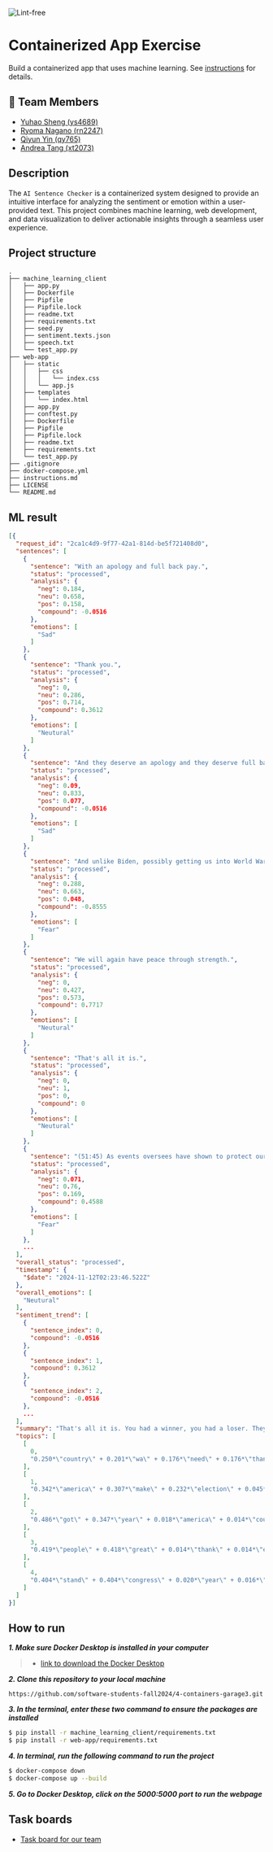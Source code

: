 ![Lint-free](https://github.com/nyu-software-engineering/containerized-app-exercise/actions/workflows/lint.yml/badge.svg)

# Containerized App Exercise

Build a containerized app that uses machine learning. See [instructions](./instructions.md) for details.


## 👥 Team Members

- [Yuhao Sheng (ys4689)](https://github.com/imyhalex)
- [Ryoma Nagano (rn2247)](https://github.com/RYOMA-NAGANO)
- [Qiyun Yin (qy765)](https://github.com/Bryccce)
- [Andrea Tang (xt2073)](https://github.com/AndreaTang123)

## Description

The `AI Sentence Checker` is a containerized system designed to provide an intuitive interface for analyzing the sentiment or emotion within a user-provided text. This project combines machine learning, web development, and data visualization to deliver actionable insights through a seamless user experience.

## Project structure

```text
.
├── machine_learning_client
│   ├── app.py
│   ├── Dockerfile
│   ├── Pipfile
│   ├── Pipfile.lock
│   ├── readme.txt
│   ├── requirements.txt
│   ├── seed.py
│   ├── sentiment.texts.json
│   ├── speech.txt
│   └── test_app.py
├── web-app
│   ├── static
│   │   ├── css
│   │   │   └── index.css
│   │   └── app.js
│   ├── templates
│   │   └── index.html
│   ├── app.py
│   ├── conftest.py
│   ├── Dockerfile
│   ├── Pipfile
│   ├── Pipfile.lock
│   ├── readme.txt
│   ├── requirements.txt
│   └── test_app.py
├── .gitignore
├── docker-compose.yml
├── instructions.md
├── LICENSE
└── README.md
```

## ML result

```json
[{
  "request_id": "2ca1c4d9-9f77-42a1-814d-be5f721408d0",
  "sentences": [
    {
      "sentence": "With an apology and full back pay.",
      "status": "processed",
      "analysis": {
        "neg": 0.184,
        "neu": 0.658,
        "pos": 0.158,
        "compound": -0.0516
      },
      "emotions": [
        "Sad"
      ]
    },
    {
      "sentence": "Thank you.",
      "status": "processed",
      "analysis": {
        "neg": 0,
        "neu": 0.286,
        "pos": 0.714,
        "compound": 0.3612
      },
      "emotions": [
        "Neutural"
      ]
    },
    {
      "sentence": "And they deserve an apology and they deserve full back pay and they'll get it.",
      "status": "processed",
      "analysis": {
        "neg": 0.09,
        "neu": 0.833,
        "pos": 0.077,
        "compound": -0.0516
      },
      "emotions": [
        "Sad"
      ]
    },
    {
      "sentence": "And unlike Biden, possibly getting us into World War III, which can seriously happen, I will keep America out of foolish and unnecessary foreign wars just as I did for four straight years.",
      "status": "processed",
      "analysis": {
        "neg": 0.288,
        "neu": 0.663,
        "pos": 0.048,
        "compound": -0.8555
      },
      "emotions": [
        "Fear"
      ]
    },
    {
      "sentence": "We will again have peace through strength.",
      "status": "processed",
      "analysis": {
        "neg": 0,
        "neu": 0.427,
        "pos": 0.573,
        "compound": 0.7717
      },
      "emotions": [
        "Neutural"
      ]
    },
    {
      "sentence": "That's all it is.",
      "status": "processed",
      "analysis": {
        "neg": 0,
        "neu": 1,
        "pos": 0,
        "compound": 0
      },
      "emotions": [
        "Neutural"
      ]
    },
    {
      "sentence": "(51:45) As events oversees have shown to protect our people from the unthinkable thread of nuclear weapons and hypersonic missiles, the United States must also build a state of the art next generation missile defense shield.",
      "status": "processed",
      "analysis": {
        "neg": 0.071,
        "neu": 0.76,
        "pos": 0.169,
        "compound": 0.4588
      },
      "emotions": [
        "Fear"
      ]
    },
    ...
  ],
  "overall_status": "processed",
  "timestamp": {
    "$date": "2024-11-12T02:23:46.522Z"
  },
  "overall_emotions": [
    "Neutural"
  ],
  "sentiment_trend": [
    {
      "sentence_index": 0,
      "compound": -0.0516
    },
    {
      "sentence_index": 1,
      "compound": 0.3612
    },
    {
      "sentence_index": 2,
      "compound": -0.0516
    },
    ...
  ],
  "summary": "That's all it is. You had a winner, you had a loser. They... And I appreciate the job you do and the abuse that you've taken. We will be resisted by the combined forces of the establishment, the media, the special interest, the globalists, the Marxist, radicals, the woke corporations, the weaponized power of the federal government, the colossal political machines, the tidal wave of dark money and the most dangerous domestic censorship system ever created by man or woman. If our movement remains united and confident, then we will shatter the forces of tyranny and we will unleash that glories of liberty for ourselves and for our children, and for generations yet to come.",
  "topics": [
    [
      0,
      "0.250*\"country\" + 0.201*\"wa\" + 0.176*\"need\" + 0.176*\"thank\""
    ],
    [
      1,
      "0.342*\"america\" + 0.307*\"make\" + 0.232*\"election\" + 0.045*\"great\""
    ],
    [
      2,
      "0.486*\"got\" + 0.347*\"year\" + 0.018*\"america\" + 0.014*\"country\""
    ],
    [
      3,
      "0.419*\"people\" + 0.418*\"great\" + 0.014*\"thank\" + 0.014*\"election\""
    ],
    [
      4,
      "0.404*\"stand\" + 0.404*\"congress\" + 0.020*\"year\" + 0.016*\"wa\""
    ]
  ]
}]
```

## How to run

___1. Make sure Docker Desktop is installed in your computer___
> - [link to download the Docker Desktop](https://www.docker.com/products/docker-desktop/)

___2. Clone this repository to your local machine___
```text
https://github.com/software-students-fall2024/4-containers-garage3.git
```
___3. In the terminal, enter these two command to ensure the packages are installed___
```bash
$ pip install -r machine_learning_client/requirements.txt
$ pip install -r web-app/requirements.txt
```
___4. In terminal, run the following command to run the project___
```bash
$ docker-compose down
$ docker-compose up --build
```
___5. Go to Docker Desktop, click on the 5000:5000 port to run the webpage___

## Task boards
- [Task board for our team](https://github.com/orgs/software-students-fall2024/projects/96)
